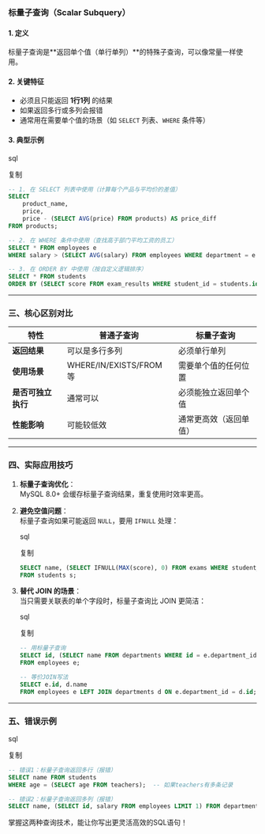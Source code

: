 ### 标量子查询（Scalar Subquery）

#### 1. 定义

标量子查询是**返回单个值（单行单列）​**的特殊子查询，可以像常量一样使用。

#### 2. 关键特征

- 必须且只能返回 ​**1行1列**​ 的结果
- 如果返回多行或多列会报错
- 通常用在需要单个值的场景（如 `SELECT` 列表、`WHERE` 条件等）

#### 3. 典型示例

sql

复制

```sql
-- 1. 在 SELECT 列表中使用（计算每个产品与平均价的差值）
SELECT 
    product_name,
    price,
    price - (SELECT AVG(price) FROM products) AS price_diff
FROM products;

-- 2. 在 WHERE 条件中使用（查找高于部门平均工资的员工）
SELECT * FROM employees e
WHERE salary > (SELECT AVG(salary) FROM employees WHERE department = e.department);

-- 3. 在 ORDER BY 中使用（按自定义逻辑排序）
SELECT * FROM students
ORDER BY (SELECT score FROM exam_results WHERE student_id = students.id DESC);
```

---

### 三、核心区别对比

|特性|普通子查询|标量子查询|
|---|---|---|
|​**返回结果**​|可以是多行多列|必须单行单列|
|​**使用场景**​|WHERE/IN/EXISTS/FROM 等|需要单个值的任何位置|
|​**是否可独立执行**​|通常可以|必须能独立返回单个值|
|​**性能影响**​|可能较低效|通常更高效（返回单值）|

---

### 四、实际应用技巧

1. ​**标量子查询优化**​：  
    MySQL 8.0+ 会缓存标量子查询结果，重复使用时效率更高。
    
2. ​**避免空值问题**​：  
    标量子查询如果可能返回 `NULL`，要用 `IFNULL` 处理：
    
    sql
    
    复制
    
    ```sql
    SELECT name, (SELECT IFNULL(MAX(score), 0) FROM exams WHERE student_id = s.id) 
    FROM students s;
    ```
    
3. ​**替代 JOIN 的场景**​：  
    当只需要关联表的单个字段时，标量子查询比 JOIN 更简洁：
    
    sql
    
    复制
    
    ```sql
    -- 用标量子查询
    SELECT id, (SELECT name FROM departments WHERE id = e.department_id) 
    FROM employees e;
    
    -- 等价JOIN写法
    SELECT e.id, d.name 
    FROM employees e LEFT JOIN departments d ON e.department_id = d.id;
    ```
    

---

### 五、错误示例

sql

复制

```sql
-- 错误1：标量子查询返回多行（报错）
SELECT name FROM students 
WHERE age = (SELECT age FROM teachers);  -- 如果teachers有多条记录

-- 错误2：标量子查询返回多列（报错）
SELECT name, (SELECT id, salary FROM employees LIMIT 1) FROM departments;
```

掌握这两种查询技术，能让你写出更灵活高效的SQL语句！